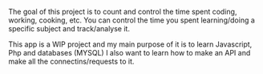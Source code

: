 The goal of this project is to count and control the time spent coding, working, cooking, etc.
You can control the time you spent learning/doing a specific subject and track/analyse it.

This app is a WIP project and my main purpose of it is to learn Javascript, Php and databases (MYSQL)
I also want to learn how to make an API and make all the connectins/requests to it.
